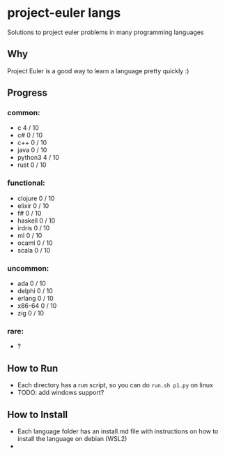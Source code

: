 # project-euler langs
Solutions to project euler problems in many programming languages

## Why

Project Euler is a good way to learn a language pretty quickly :)

## Progress

### common:
- c         4 / 10
- c#        0 / 10
- c++       0 / 10
- java      0 / 10
- python3   4 / 10
- rust      0 / 10

### functional:
- clojure   0 / 10
- elixir    0 / 10
- f#        0 / 10
- haskell   0 / 10
- irdris    0 / 10
- ml        0 / 10
- ocaml     0 / 10
- scala     0 / 10

### uncommon:
- ada       0 / 10
- delphi    0 / 10
- erlang    0 / 10
- x86-64    0 / 10
- zig       0 / 10


### rare:
- ?

## How to Run
- Each directory has a run script, so you can do `run.sh p1.py` on linux
- TODO: add windows support?

## How to Install
- Each language folder has an install.md file with instructions on how to install the language on debian (WSL2)
- 
